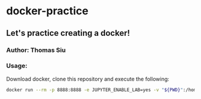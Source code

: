 # docker-practice

## Let's practice creating a docker!

### Author: Thomas Siu

### Usage:

Download docker, clone this repository and execute the following:

```bash
docker run --rm -p 8888:8888 -e JUPYTER_ENABLE_LAB=yes -v "${PWD}":/home/jovyan/work dockerfile-practice
```
